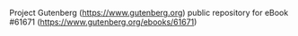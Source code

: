 Project Gutenberg (https://www.gutenberg.org) public repository for eBook #61671 (https://www.gutenberg.org/ebooks/61671)
